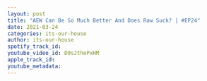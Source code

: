```yaml
---
layout: post
title: "AEW Can Be So Much Better And Does Raw Suck? | #EP24"
date: 2021-03-24
categories: its-our-house
author: its-our-house
spotify_track_id: 
youtube_video_id: D9sJthePxHM
apple_track_id: 
youtube_metadata: 
---
```


